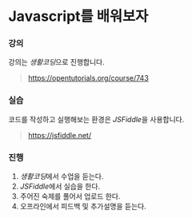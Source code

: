 # Javascript를 배워보자


### 강의
강의는 *생활코딩*으로 진행합니다.
> https://opentutorials.org/course/743


### 실습
코드를 작성하고 실행해보는 환경은 *JSFiddle*을 사용합니다.
> https://jsfiddle.net/


### 진행
1. *생활코딩*에서 수업을 듣는다.
2. *JSFiddle*에서 실습을 한다.
3. 주어진 숙제를 풀어서 업로드 한다.
4. 오프라인에서 피드백 및 추가설명을 듣는다.
